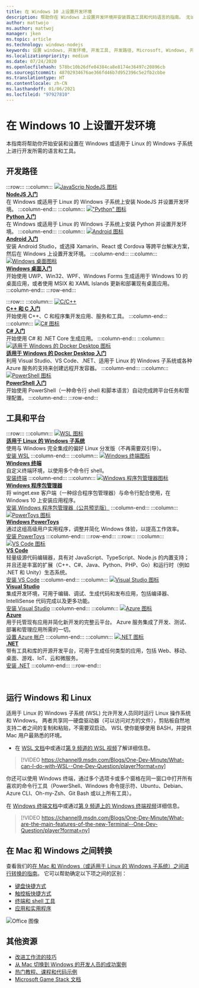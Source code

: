 ```yaml
---
title: 在 Windows 10 上设置开发环境
description: 帮助你在 Windows 上设置开发环境并安装首选工具和代码语言的指南。 无论你是否选择使用 Python、NodeJS、VS Code、Git、Bash、Linux 工具和命令、Android Studio，我们都会为你提供功能强大的新工具（例如 Windows 终端和 WSL）。
author: mattwojo
ms.author: mattwoj
manager: jken
ms.topic: article
ms.technology: windows-nodejs
keywords: 设置 windows, 开发环境, 开发工具, 开发路径, Microsoft, Windows, 开发人员, 使用技巧, 性能, WSL, 终端, nodejs, python
ms.localizationpriority: medium
ms.date: 07/24/2020
ms.openlocfilehash: 578bc10b26dfe04384ca8e8174e36497c20896cb
ms.sourcegitcommit: 48702934676ae366fd46b7d952396c5e2fb2cbbe
ms.translationtype: HT
ms.contentlocale: zh-CN
ms.lasthandoff: 01/06/2021
ms.locfileid: "97927810"
---
```

# <a name="set-up-your-development-environment-on-windows-10"></a>在 Windows 10 上设置开发环境

本指南将帮助你开始安装和设置在 Windows 或适用于 Linux 的 Windows 子系统上进行开发所需的语言和工具。

## <a name="development-paths"></a>开发路径

:::row:::
    :::column:::
       [![JavaScrip NodeJS 图标](../images/nodejs-logo.png)](../nodejs/index.yml)<br>
        **[NodeJS 入门](../nodejs/index.yml)**<br>
        在 Windows 或适用于 Linux 的 Windows 子系统上安装 NodeJS 并设置开发环境。
    :::column-end:::
    :::column:::
       [!["Python" 图标](../images/python-logo.png)](../python/index.yml)<br>
        **[Python 入门](../python/index.yml)**<br>
        在 Windows 或适用于 Linux 的 Windows 子系统上安装 Python 并设置开发环境。
    :::column-end:::
    :::column:::
       [![Android 图标](../images/android-logo.png)](/windows/android)<br>
        **[Android 入门](/windows/android)**<br>
        安装 Android Studio，或选择 Xamarin、React 或 Cordova 等跨平台解决方案，然后在 Windows 上设置开发环境。
    :::column-end:::
    :::column:::
       [![Windows 桌面图标](../images/windows-logo.png)](../apps/index.yml)<br>
        **[Windows 桌面入门](../apps/index.yml)**<br>
        开始使用 UWP、Win32、WPF、Windows Forms 生成适用于 Windows 10 的桌面应用，或者使用 MSIX 和 XAML Islands 更新和部署现有桌面应用。
    :::column-end:::
:::row-end:::

:::row:::
    :::column:::
       [![C/C++](../images/c-logo.png)](/cpp/)<br>
        **[C++ 和 C 入门](/cpp/)**<br>
        开始使用 C++、C 和程序集开发应用、服务和工具。
    :::column-end:::
    :::column:::
       [![C# 图标](../images/csharp-logo.png)](/dotnet/csharp/)<br>
        **[C# 入门](/dotnet/csharp/)**<br>
        开始使用 C# 和 .NET Core 生成应用。
    :::column-end:::
    :::column:::
       [![适用于 Windows 的 Docker Desktop 图标](../images/docker-logo.png)](../dev-environment/docker/overview.md)<br>
        **[适用于 Windows 的 Docker Desktop 入门](../dev-environment/docker/overview.md)**<br>
        利用 Visual Studio、VS Code、.NET、适用于 Linux 的 Windows 子系统或各种 Azure 服务的支持来创建远程开发容器。
    :::column-end:::
    :::column:::
       [![PowerShell 图标](../images/powershell.png)](/powershell/)<br>
        **[PowerShell 入门](/powershell/)**<br>
        开始使用 PowerShell（一种命令行 shell 和脚本语言）自动完成跨平台任务和管理配置。
    :::column-end:::
:::row-end:::

## <a name="tools-and-platforms"></a>工具和平台

:::row:::
    :::column:::
       [![WSL 图标](../images/windows-linux-dev-env.png)](/windows/wsl/)<br>
        **[适用于 Linux 的 Windows 子系统](/windows/wsl/)**<br>
        使用与 Windows 完全集成的偏好 Linux 分发版（不再需要双引导）。<br>
        [安装 WSL](/windows/wsl/install-win10)
    :::column-end:::
    :::column:::
       [![Windows 终端图标](../images/terminal.png)](/windows/terminal/)<br>
        **[Windows 终端](/windows/terminal/)**<br>
        自定义终端环境，以使用多个命令行 shell。
        <br>
        [安装终端](https://www.microsoft.com/p/windows-terminal/9n0dx20hk701?rtc=1&activetab=pivot:overviewtab)
    :::column-end:::
    :::column:::
       [![Windows 程序包管理器图标](../images/winget.png)](../package-manager/index.md)<br>
        **[Windows 程序包管理器](../package-manager/index.md)**<br>
        将 winget.exe 客户端（一种综合程序包管理器）与命令行配合使用，在 Windows 10 上安装应用程序。<br>
        [安装 Windows 程序包管理器（公共预览版）](../package-manager/winget/index.md#install-winget)
    :::column-end:::
    :::column:::
       [![PowerToys 图标](../images/powertoys.png)](https://github.com/microsoft/PowerToys)<br>
        **[Windows PowerToys](../PowerToys/index.md)**<br>
        通过这组高级用户实用程序，调整并简化 Windows 体验，以提高工作效率。<br>
        [安装 PowerToys](https://github.com/microsoft/PowerToys#installing-and-running-microsoft-powertoys)
    :::column-end:::
:::row-end:::
:::row:::
    :::column:::
       [![VS Code 图标](../images/Vscode.png)](https://code.visualstudio.com/docs)<br>
        **[VS Code](https://code.visualstudio.com/docs)**<br>
        轻量级源代码编辑器，具有对 JavaScript、TypeScript、Node.js 的内置支持；并且还是丰富的扩展（C++、C#、Java、Python、PHP、Go）和运行时（例如 .NET 和 Unity）生态系统。<br>
        [安装 VS Code](https://code.visualstudio.com/download)
    :::column-end:::
    :::column:::
       [![Visual Studio 图标](../images/visualstudio.png)](/visualstudio/windows/)<br>
        **[Visual Studio](/visualstudio/windows/)**<br>
        集成开发环境，可用于编辑、调试、生成代码和发布应用，包括编译器、IntelliSense 代码完成以及更多功能。<br>
        [安装 Visual Studio](/visualstudio/install/install-visual-studio)
    :::column-end:::
    :::column:::
       [![Azure 图标](../images/Azure.png)](/azure/guides/developer/azure-developer-guide)<br>
        **[Azure](/azure/guides/developer/azure-developer-guide)**<br>
        用于托管现有应用并简化新开发的完整云平台。 Azure 服务集成了开发、测试、部署和管理应用所需的一切。<br>
        [设置 Azure 帐户](https://azure.microsoft.com/free/)
    :::column-end:::
    :::column:::
       [![.NET 图标](../images/net.png)](https://dotnet.microsoft.com/)<br>
        **[.NET](/dotnet/standard/get-started/)**<br>
        带有工具和库的开源开发平台，可用于生成任何类型的应用，包括 Web、移动、桌面、游戏、IoT、云和微服务。<br>
        [安装 .NET](https://dotnet.microsoft.com/download)
    :::column-end:::
:::row-end:::

<br>

## <a name="run-windows-and-linux"></a>运行 Windows 和 Linux

适用于 Linux 的 Windows 子系统 (WSL) 允许开发人员同时运行 Linux 操作系统和 Windows。 两者共享同一硬盘驱动器（可以访问对方的文件），剪贴板自然地支持二者之间的复制和粘贴，不需要双启动。 WSL 使你能够使用 BASH，并提供 Mac 用户最熟悉的环境。
- 在 [WSL 文档](/windows/wsl)中或通过[第 9 频道的 WSL 视频](https://channel9.msdn.com/Search?term=wsl&lang-en=true)了解详细信息。

> [!VIDEO https://channel9.msdn.com/Blogs/One-Dev-Minute/What-can-I-do-with-WSL--One-Dev-Question/player?format=ny]

你还可以使用 Windows 终端，通过多个选项卡或多个窗格在同一窗口中打开所有喜欢的命令行工具（PowerShell、Windows 命令提示符、Ubuntu、Debian、Azure CLI、Oh-my-Zsh、Git Bash 或以上所有工具）。

在 [Windows 终端文档](/windows/terminal)中或通过[第 9 频道上的 Windows 终端视频](https://channel9.msdn.com/Search?term=windows%20terminal&lang-en=true)详细信息。

> [!VIDEO https://channel9.msdn.com/Blogs/One-Dev-Minute/What-are-the-main-features-of-the-new-Terminal--One-Dev-Question/player?format=ny]

## <a name="transitioning-between-mac-and-windows"></a>在 Mac 和 Windows 之间转换

查看我们的[在 Mac 和 Windows（或适用于 Linux 的 Windows 子系统）之间进行转换的指南](./mac-to-windows.md)。 它可以帮助确定以下项之间的区别：

- [键盘快捷方式](./mac-to-windows.md#keyboard-shortcuts)
- [触控板快捷方式](./mac-to-windows.md#trackpad-shortcuts)
- [终端和 shell 工具](./mac-to-windows.md#command-line-shells-and-terminals)
- [应用和实用程序](./mac-to-windows.md#apps-and-utilities)

![Office 图像](../images/flashy-office3.png)

## <a name="additional-resources"></a>其他资源

- [改进工作流的技巧](./tips.md)
- [从 Mac 切换到 Windows 的开发人员的成功案例](./dev-stories.md)
- [热门教程、课程和代码示例](./tutorials.md)
- [Microsoft Game Stack 文档](/gaming/)
